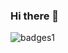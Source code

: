 ### Hi there 👋
![badges1](https://dev-to-uploads.s3.amazonaws.com/uploads/articles/6n8fc8zw8pawxveffitx.png)
<!--
**mohantirumalasetti/mohantirumalasetti** is a ✨ _special_ ✨ repository because its `README.md` (this file) appears on your GitHub profile.

Here are some ideas to get you started:

- 🔭 I’m currently working on ...
- 🌱 I’m currently learning ...
- 👯 I’m looking to collaborate on ...
- 🤔 I’m looking for help with ...
- 💬 Ask me about ...
- 📫 How to reach me: ...
- 😄 Pronouns: ...
- ⚡ Fun fact: ...
-->
